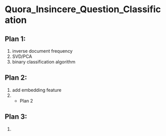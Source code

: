 # Quora_Insincere_Question_Classification

## Plan 1:
1. inverse document frequency 
2. SVD/PCA
3. binary classification algorithm

## Plan 2:
1. add embedding feature
2. + Plan 2

## Plan 3:
1. 
